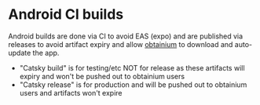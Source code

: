 # Android CI builds

Android builds are done via CI to avoid EAS (expo) and are published via releases to avoid artifact expiry and allow [obtainium](https://obtainium.imranr.dev/) to download and auto-update the app.

- "Catsky build" is for testing/etc NOT for release as these artifacts will expiry and won't be pushed out to obtainium users
- "Catsky release" is for production and will be pushed out to obtainium users and artifacts won't expire
